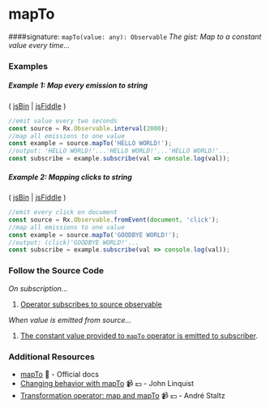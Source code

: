 # mapTo
####signature: `mapTo(value: any): Observable`
*The gist: Map to a constant value every time...*


### Examples

##### Example 1: Map every emission to string

( [jsBin](http://jsbin.com/qujolenili/1/edit?js,console) | [jsFiddle](https://jsfiddle.net/btroncone/4ojq56ng/) )

```js
//emit value every two seconds
const source = Rx.Observable.interval(2000);
//map all emissions to one value
const example = source.mapTo('HELLO WORLD!');
//output: 'HELLO WORLD!'...'HELLO WORLD!'...'HELLO WORLD!'...
const subscribe = example.subscribe(val => console.log(val));
```

##### Example 2: Mapping clicks to string

( [jsBin](http://jsbin.com/xaheciwara/1/edit?js,console,output) | [jsFiddle](https://jsfiddle.net/btroncone/52fqL4nn/) )

```js
//emit every click on document
const source = Rx.Observable.fromEvent(document, 'click');
//map all emissions to one value
const example = source.mapTo('GOODBYE WORLD!');
//output: (click)'GOODBYE WORLD!'...
const subscribe = example.subscribe(val => console.log(val));
```

### Follow the Source Code
*On subscription...*

1. [Operator subscribes to source observable](https://github.com/ReactiveX/rxjs/blob/master/src/operator/mapTo.ts#L48)

*When value is emitted from source...*

1. [The constant value provided to `mapTo` operator is emitted to subscriber](https://github.com/ReactiveX/rxjs/blob/master/src/operator/mapTo.ts#L67).



### Additional Resources
* [mapTo](http://reactivex.io/rxjs/class/es6/Observable.js~Observable.html#instance-method-mapTo) :newspaper: - Official docs
* [Changing behavior with mapTo](https://egghead.io/lessons/rxjs-changing-behavior-with-mapto?course=step-by-step-async-javascript-with-rxjs) :video_camera: :dollar: - John Linquist
* [Transformation operator: map and mapTo](https://egghead.io/lessons/rxjs-transformation-operator-map-and-mapto?course=rxjs-beyond-the-basics-operators-in-depth) :video_camera: :dollar: - André Staltz